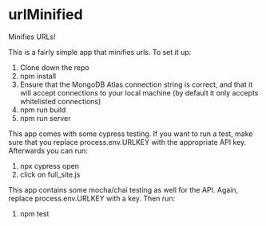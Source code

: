 # urlMinified
Minifies URLs!


This is a fairly simple app that minifies urls. To set it up:

1) Clone down the repo
2) npm install
3) Ensure that the MongoDB Atlas connection string is correct, and that it will accept connections to your local machine (by default it only accepts whitelisted connections)
4) npm run build
5) npm run server


This app comes with some cypress testing. If you want to run a test, make sure that you replace process.env.URLKEY with the appropriate API key. Afterwards you can run:

1) npx cypress open
2) click on full_site.js

This app contains some mocha/chai testing as well for the API. Again, replace process.env.URLKEY with a key. Then run:

1) npm test

